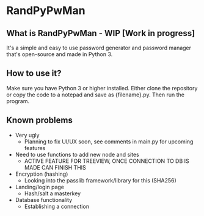 # RandPyPwMan

## What is RandPyPwMan - WIP [Work in progress]
It's a simple and easy to use password generator and password manager that's open-source and made in Python 3.

## How to use it?
Make sure you have Python 3 or higher installed. Either clone the repository or copy the code to a notepad and save as {filename}.py. Then run the program.

## Known problems
- Very ugly
    - Planning to fix UI/UX soon, see comments in main.py for upcoming features
- Need to use functions to add new node and sites
    - ACTIVE FEATURE FOR TREEVIEW, ONCE CONNECTION TO DB IS MADE CAN FINISH THIS
- Encryption (hashing)
    - Looking into the passlib framework/library for this (SHA256)
- Landing/login page
    - Hash/salt a masterkey
- Database functionality
    - Establishing a connection
